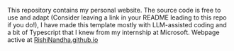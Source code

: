 This repository contains my personal website. The source code is free to use and adapt (Consider leaving a link in your README leading to this repo if you do!), I have made this template mostly with LLM-assisted coding and a bit of Typescript that I knew from my internship at Microsoft. Webpage active at [RishiNandha.github.io](https://rishinandha.github.io/)

